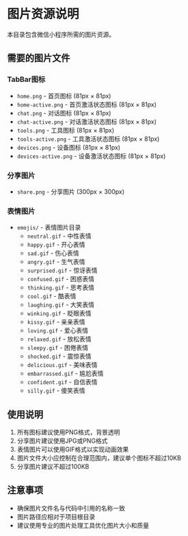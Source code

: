 # 图片资源说明

本目录包含微信小程序所需的图片资源。

## 需要的图片文件

### TabBar图标
- `home.png` - 首页图标 (81px × 81px)
- `home-active.png` - 首页激活状态图标 (81px × 81px)
- `chat.png` - 对话图标 (81px × 81px)
- `chat-active.png` - 对话激活状态图标 (81px × 81px)
- `tools.png` - 工具图标 (81px × 81px)
- `tools-active.png` - 工具激活状态图标 (81px × 81px)
- `devices.png` - 设备图标 (81px × 81px)
- `devices-active.png` - 设备激活状态图标 (81px × 81px)

### 分享图片
- `share.png` - 分享图片 (300px × 300px)

### 表情图片
- `emojis/` - 表情图片目录
  - `neutral.gif` - 中性表情
  - `happy.gif` - 开心表情
  - `sad.gif` - 伤心表情
  - `angry.gif` - 生气表情
  - `surprised.gif` - 惊讶表情
  - `confused.gif` - 困惑表情
  - `thinking.gif` - 思考表情
  - `cool.gif` - 酷表情
  - `laughing.gif` - 大笑表情
  - `winking.gif` - 眨眼表情
  - `kissy.gif` - 亲亲表情
  - `loving.gif` - 爱心表情
  - `relaxed.gif` - 放松表情
  - `sleepy.gif` - 困倦表情
  - `shocked.gif` - 震惊表情
  - `delicious.gif` - 美味表情
  - `embarrassed.gif` - 尴尬表情
  - `confident.gif` - 自信表情
  - `silly.gif` - 傻笑表情

## 使用说明

1. 所有图标建议使用PNG格式，背景透明
2. 分享图片建议使用JPG或PNG格式
3. 表情图片可以使用GIF格式以实现动画效果
4. 图片文件大小应控制在合理范围内，建议单个图标不超过10KB
5. 分享图片建议不超过100KB

## 注意事项

- 确保图片文件名与代码中引用的名称一致
- 图片路径应相对于项目根目录
- 建议使用专业的图片处理工具优化图片大小和质量